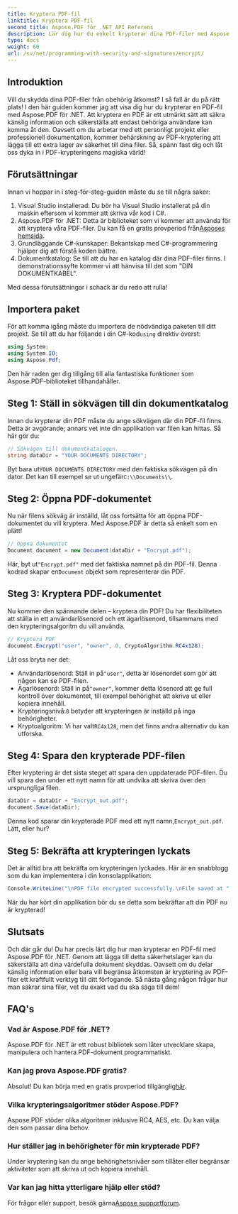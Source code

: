 ```yaml
---
title: Kryptera PDF-fil
linktitle: Kryptera PDF-fil
second_title: Aspose.PDF för .NET API Referens
description: Lär dig hur du enkelt krypterar dina PDF-filer med Aspose.PDF för .NET. Säkra känslig information med vår enkla steg-för-steg-guide.
type: docs
weight: 60
url: /sv/net/programming-with-security-and-signatures/encrypt/
---
```

## Introduktion

Vill du skydda dina PDF-filer från obehörig åtkomst? I så fall är du på rätt plats! I den här guiden kommer jag att visa dig hur du krypterar en PDF-fil med Aspose.PDF för .NET. Att kryptera en PDF är ett utmärkt sätt att säkra känslig information och säkerställa att endast behöriga användare kan komma åt den. Oavsett om du arbetar med ett personligt projekt eller professionell dokumentation, kommer behärskning av PDF-kryptering att lägga till ett extra lager av säkerhet till dina filer. Så, spänn fast dig och låt oss dyka in i PDF-krypteringens magiska värld!

## Förutsättningar

Innan vi hoppar in i steg-för-steg-guiden måste du se till några saker:

1. Visual Studio installerad: Du bör ha Visual Studio installerat på din maskin eftersom vi kommer att skriva vår kod i C#.
2.  Aspose.PDF för .NET: Detta är biblioteket som vi kommer att använda för att kryptera våra PDF-filer. Du kan få en gratis provperiod från[Asposes hemsida](https://releases.aspose.com/).
3. Grundläggande C#-kunskaper: Bekantskap med C#-programmering hjälper dig att förstå koden bättre.
4. Dokumentkatalog: Se till att du har en katalog där dina PDF-filer finns. I demonstrationssyfte kommer vi att hänvisa till det som "DIN DOKUMENTKABEL".

Med dessa förutsättningar i schack är du redo att rulla!

## Importera paket

 För att komma igång måste du importera de nödvändiga paketen till ditt projekt. Se till att du har följande i din C#-kod`using` direktiv överst:

```csharp
using System;
using System.IO;
using Aspose.Pdf;
```

Den här raden ger dig tillgång till alla fantastiska funktioner som Aspose.PDF-biblioteket tillhandahåller.

## Steg 1: Ställ in sökvägen till din dokumentkatalog

Innan du krypterar din PDF måste du ange sökvägen där din PDF-fil finns. Detta är avgörande; annars vet inte din applikation var filen kan hittas. Så här gör du:

```csharp
// Sökvägen till dokumentkatalogen.
string dataDir = "YOUR DOCUMENTS DIRECTORY";
```

 Byt bara ut`YOUR DOCUMENTS DIRECTORY` med den faktiska sökvägen på din dator. Det kan till exempel se ut ungefär`C:\\Documents\\`.

## Steg 2: Öppna PDF-dokumentet

Nu när filens sökväg är inställd, låt oss fortsätta för att öppna PDF-dokumentet du vill kryptera. Med Aspose.PDF är detta så enkelt som en plätt!

```csharp
// Öppna dokumentet
Document document = new Document(dataDir + "Encrypt.pdf");
```

 Här, byt ut`"Encrypt.pdf"` med det faktiska namnet på din PDF-fil. Denna kodrad skapar en`Document` objekt som representerar din PDF.

## Steg 3: Kryptera PDF-dokumentet

Nu kommer den spännande delen – kryptera din PDF! Du har flexibiliteten att ställa in ett användarlösenord och ett ägarlösenord, tillsammans med den krypteringsalgoritm du vill använda.

```csharp
// Kryptera PDF
document.Encrypt("user", "owner", 0, CryptoAlgorithm.RC4x128);
```

Låt oss bryta ner det:
-  Användarlösenord: Ställ in på`"user"`, detta är lösenordet som gör att någon kan se PDF-filen.
-  Ägarlösenord: Ställ in på`"owner"`, kommer detta lösenord att ge full kontroll över dokumentet, till exempel behörighet att skriva ut eller kopiera innehåll.
-  Krypteringsnivå:`0` betyder att krypteringen är inställd på inga behörigheter.
-  Kryptoalgoritm: Vi har valt`RC4x128`, men det finns andra alternativ du kan utforska.

## Steg 4: Spara den krypterade PDF-filen

Efter kryptering är det sista steget att spara den uppdaterade PDF-filen. Du vill spara den under ett nytt namn för att undvika att skriva över den ursprungliga filen.

```csharp
dataDir = dataDir + "Encrypt_out.pdf";
document.Save(dataDir);
```

 Denna kod sparar din krypterade PDF med ett nytt namn,`Encrypt_out.pdf`. Lätt, eller hur?

## Steg 5: Bekräfta att krypteringen lyckats

Det är alltid bra att bekräfta om krypteringen lyckades. Här är en snabblogg som du kan implementera i din konsolapplikation:

```csharp
Console.WriteLine("\nPDF file encrypted successfully.\nFile saved at " + dataDir);
```

När du har kört din applikation bör du se detta som bekräftar att din PDF nu är krypterad!

## Slutsats

Och där går du! Du har precis lärt dig hur man krypterar en PDF-fil med Aspose.PDF för .NET. Genom att lägga till detta säkerhetslager kan du säkerställa att dina värdefulla dokument skyddas. Oavsett om du delar känslig information eller bara vill begränsa åtkomsten är kryptering av PDF-filer ett kraftfullt verktyg till ditt förfogande. Så nästa gång någon frågar hur man säkrar sina filer, vet du exakt vad du ska säga till dem!

## FAQ's

### Vad är Aspose.PDF för .NET?
Aspose.PDF för .NET är ett robust bibliotek som låter utvecklare skapa, manipulera och hantera PDF-dokument programmatiskt.

### Kan jag prova Aspose.PDF gratis?
 Absolut! Du kan börja med en gratis provperiod tillgänglig[här](https://releases.aspose.com/).

### Vilka krypteringsalgoritmer stöder Aspose.PDF?
Aspose.PDF stöder olika algoritmer inklusive RC4, AES, etc. Du kan välja den som passar dina behov.

### Hur ställer jag in behörigheter för min krypterade PDF?
Under kryptering kan du ange behörighetsnivåer som tillåter eller begränsar aktiviteter som att skriva ut och kopiera innehåll.

### Var kan jag hitta ytterligare hjälp eller stöd?
 För frågor eller support, besök gärna[Aspose supportforum](https://forum.aspose.com/c/pdf/10).